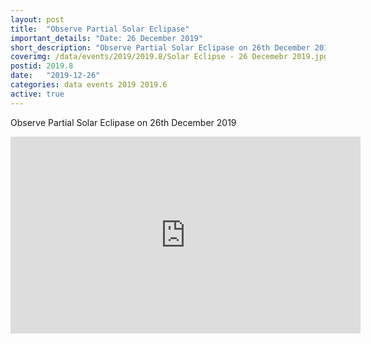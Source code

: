 ```yaml
---
layout: post
title:  "Observe Partial Solar Eclipase"
important_details: "Date: 26 December 2019"
short_description: "Observe Partial Solar Eclipase on 26th December 2019"
coverimg: /data/events/2019/2019.8/Solar Eclipse - 26 Decemebr 2019.jpg
postid: 2019.8
date:   "2019-12-26"
categories: data events 2019 2019.6
active: true
---
```

Observe Partial Solar Eclipase on 26th December 2019
<iframe width="560" height="315" src="https://www.youtube-nocookie.com/embed/gDTM6aeeE5o" frameborder="0" allow="accelerometer; autoplay; encrypted-media; gyroscope; picture-in-picture" allowfullscreen></iframe>